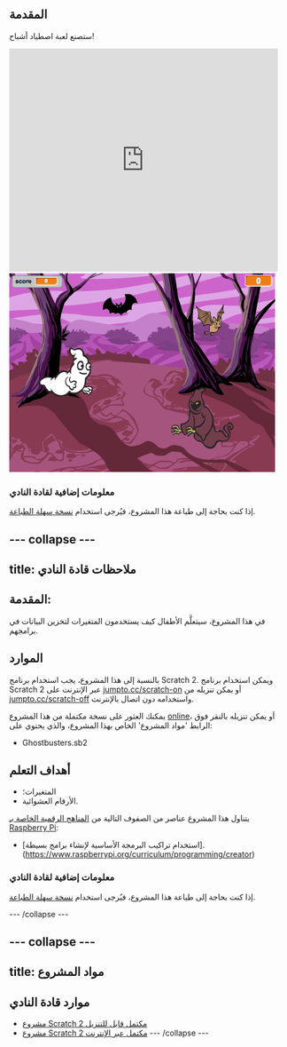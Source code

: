 ## المقدمة

ستصنع لعبة اصطياد أشباح!

<div class="scratch-preview">
  <iframe allowtransparency="true" width="485" height="402" src="https://scratch.mit.edu/projects/embed/60787262/?autostart=false" frameborder="0"></iframe>
  <img src="images/ghost-final.png">
</div>

### معلومات إضافية لقادة النادي

إذا كنت بحاجة إلى طباعة هذا المشروع، فيُرجى استخدام [نسخة سهلة الطباعة](https://projects.raspberrypi.org/en/projects/ghostbusters/print).


--- collapse ---
---
title: ملاحظات قادة النادي
---


## المقدمة:
في هذا المشروع، سيتعلَّم الأطفال كيف يستخدمون المتغيرات لتخزين البيانات في برامجهم.

## الموارد
بالنسبة إلى هذا المشروع، يجب استخدام برنامج Scratch 2. ويمكن استخدام برنامج Scratch 2 عبر الإنترنت على [jumpto.cc/scratch-on](http://jumpto.cc/scratch-on) أو يمكن تنزيله من [jumpto.cc/scratch-off](http://jumpto.cc/scratch-off) واستخدامه دون اتصال بالإنترنت.

يمكنك العثور على نسخة مكتملة من هذا المشروع <a href="http://scratch.mit.edu/projects/60787262/#editor">online</a>، أو يمكن تنزيله بالنقر فوق الرابط 'مواد المشروع' الخاص بهذا المشروع، والذي يحتوي على:

+ Ghostbusters.sb2

## أهداف التعلم
+ المتغيرات؛
+ الأرقام العشوائية.

يتناول هذا المشروع عناصر من الصفوف التالية من [المناهج الرقمية الخاصة بـ Raspberry Pi](http://rpf.io/curriculum):

+ [استخدام تراكيب البرمجة الأساسية لإنشاء برامج بسيطة].(https://www.raspberrypi.org/curriculum/programming/creator)


### معلومات إضافية لقادة النادي
إذا كنت بحاجة إلى طباعة هذا المشروع، فيُرجى استخدام [نسخة سهلة الطباعة](https://projects.raspberrypi.org/en/projects/ghostbusters/print).

--- /collapse ---

--- collapse ---
---
title: مواد المشروع
---

## موارد قادة النادي
* [مشروع Scratch 2 مكتمل قابل للتنزيل](resources/Ghostbusters.sb2)
* [مشروع Scratch 2 مكتمل عبر الإنترنت](http://scratch.mit.edu/projects/60787262/#editor)
--- /collapse ---

